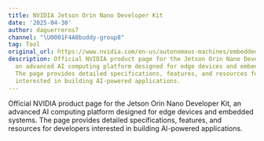 ```yaml
---
title: NVIDIA Jetson Orin Nano Developer Kit
date: '2025-04-30'
author: daguerreros7
channel: "\U0001F4A0buddy-group8"
tag: Tool
original_url: https://www.nvidia.com/en-us/autonomous-machines/embedded-systems/jetson-orin/nano-super-developer-kit/
description: Official NVIDIA product page for the Jetson Orin Nano Developer Kit,
  an advanced AI computing platform designed for edge devices and embedded systems.
  The page provides detailed specifications, features, and resources for developers
  interested in building AI-powered applications.
---
```


Official NVIDIA product page for the Jetson Orin Nano Developer Kit, an advanced AI computing platform designed for edge devices and embedded systems. The page provides detailed specifications, features, and resources for developers interested in building AI-powered applications.